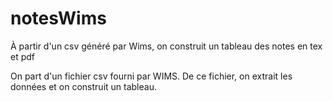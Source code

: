 # notesWims
À partir d'un csv généré par Wims, on construit un tableau des notes en tex et pdf

On part d'un fichier csv fourni par WIMS. 
De ce fichier, on extrait les données et on construit un tableau.
